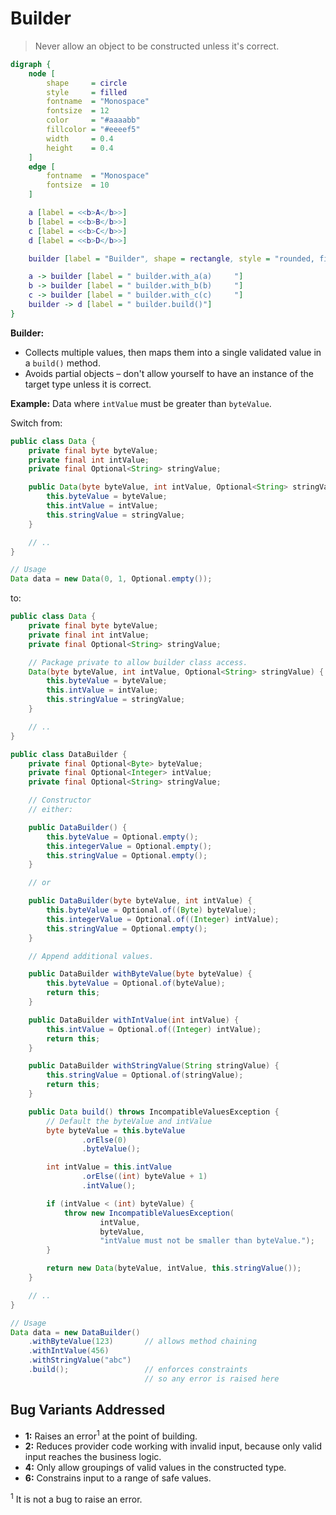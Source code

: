 # Builder

> Never allow an object to be constructed unless it's correct.

```dot process
digraph {
    node [
        shape     = circle
        style     = filled
        fontname  = "Monospace"
        fontsize  = 12
        color     = "#aaaabb"
        fillcolor = "#eeeef5"
        width     = 0.4
        height    = 0.4
    ]
    edge [
        fontname  = "Monospace"
        fontsize  = 10
    ]

    a [label = <<b>A</b>>]
    b [label = <<b>B</b>>]
    c [label = <<b>C</b>>]
    d [label = <<b>D</b>>]

    builder [label = "Builder", shape = rectangle, style = "rounded, filled"]

    a -> builder [label = " builder.with_a(a)     "]
    b -> builder [label = " builder.with_b(b)     "]
    c -> builder [label = " builder.with_c(c)     "]
    builder -> d [label = " builder.build()"]
}
```

**Builder:**

* Collects multiple values, then maps them into a single validated value in a `build()` method.
* Avoids partial objects &ndash; don't allow yourself to have an instance of the target type unless it is correct.

**Example:** Data where `intValue` must be greater than `byteValue`.

Switch from:

```java
public class Data {
    private final byte byteValue;
    private final int intValue;
    private final Optional<String> stringValue;

    public Data(byte byteValue, int intValue, Optional<String> stringValue) {
        this.byteValue = byteValue;
        this.intValue = intValue;
        this.stringValue = stringValue;
    }

    // ..
}

// Usage
Data data = new Data(0, 1, Optional.empty());
```

to:

```java
public class Data {
    private final byte byteValue;
    private final int intValue;
    private final Optional<String> stringValue;

    // Package private to allow builder class access.
    Data(byte byteValue, int intValue, Optional<String> stringValue) {
        this.byteValue = byteValue;
        this.intValue = intValue;
        this.stringValue = stringValue;
    }

    // ..
}

public class DataBuilder {
    private final Optional<Byte> byteValue;
    private final Optional<Integer> intValue;
    private final Optional<String> stringValue;

    // Constructor
    // either:

    public DataBuilder() {
        this.byteValue = Optional.empty();
        this.integerValue = Optional.empty();
        this.stringValue = Optional.empty();
    }

    // or

    public DataBuilder(byte byteValue, int intValue) {
        this.byteValue = Optional.of((Byte) byteValue);
        this.integerValue = Optional.of((Integer) intValue);
        this.stringValue = Optional.empty();
    }

    // Append additional values.

    public DataBuilder withByteValue(byte byteValue) {
        this.byteValue = Optional.of(byteValue);
        return this;
    }

    public DataBuilder withIntValue(int intValue) {
        this.intValue = Optional.of((Integer) intValue);
        return this;
    }

    public DataBuilder withStringValue(String stringValue) {
        this.stringValue = Optional.of(stringValue);
        return this;
    }

    public Data build() throws IncompatibleValuesException {
        // Default the byteValue and intValue
        byte byteValue = this.byteValue
                .orElse(0)
                .byteValue();

        int intValue = this.intValue
                .orElse((int) byteValue + 1)
                .intValue();

        if (intValue < (int) byteValue) {
            throw new IncompatibleValuesException(
                    intValue,
                    byteValue,
                    "intValue must not be smaller than byteValue.");
        }

        return new Data(byteValue, intValue, this.stringValue());
    }

    // ..
}

// Usage
Data data = new DataBuilder()
    .withByteValue(123)       // allows method chaining
    .withIntValue(456)
    .withStringValue("abc")
    .build();                 // enforces constraints
                              // so any error is raised here
```

## Bug Variants Addressed

* **1:** Raises an error<sup>1</sup> at the point of building.
* **2:** Reduces provider code working with invalid input, because only valid input reaches the business logic.
* **4:** Only allow groupings of valid values in the constructed type.
* **6:** Constrains input to a range of safe values.

<sup>1</sup> It is not a bug to raise an error.
